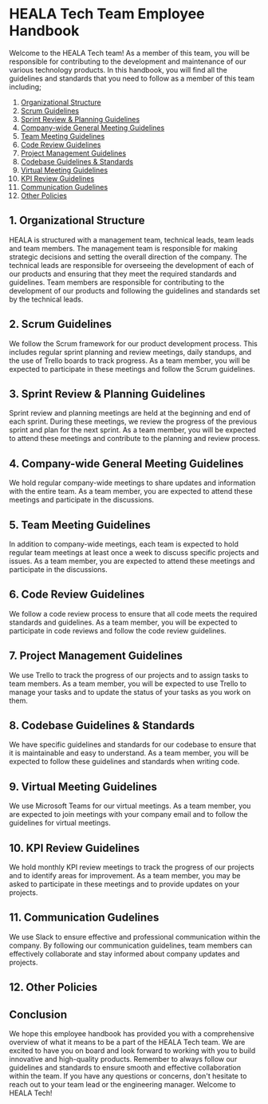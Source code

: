 # HEALA Tech Team Employee Handbook

Welcome to the HEALA Tech team! As a member of this team, you will be responsible for contributing to the development and maintenance of our various technology products. In this handbook, you will find all the guidelines and standards that you need to follow as a member of this team including; 

<ol>
    <li><a href="#1-organizational-structure">Organizational Structure</a></li>
    <li><a href="#2-scrum-guidelines">Scrum Guidelines</a></li>
    <li><a href="#3-sprint-review--planning-guidelines">Sprint Review & Planning Guidelines</a></li>
    <li><a href="#4-company-wide-general-meeting-guidelines">Company-wide General Meeting Guidelines</a></li>
    <li><a href="#5-team-meeting-guidelines">Team Meeting Guidelines</a></li>
    <li><a href="#6-code-review-guidelines">Code Review Guidelines</a></li>
    <li><a href="#7-project-management-guidelines">Project Management Guidelines</a></li>
    <li><a href="#8-codebase-guidelines--standards">Codebase Guidelines & Standards</a></li>
    <li><a href="#9-virtual-meeting-guidelines">Virtual Meeting Guidelines</a></li>
    <li><a href="#10-kpi-review-guidelines">KPI Review Guidelines</a></li>
    <li><a href="#11-communication-gudelines">Communication Gudelines</a></li>
    <li><a href="#12-other-policies">Other Policies</a></li>
</ol>


## 1. Organizational Structure

HEALA is structured with a management team, technical leads, team leads and team members. The management team is responsible for making strategic decisions and setting the overall direction of the company. The technical leads are responsible for overseeing the development of each of our products and ensuring that they meet the required standards and guidelines. Team members are responsible for contributing to the development of our products and following the guidelines and standards set by the technical leads.


## 2. Scrum Guidelines

We follow the Scrum framework for our product development process. This includes regular sprint planning and review meetings, daily standups, and the use of Trello boards to track progress. As a team member, you will be expected to participate in these meetings and follow the Scrum guidelines.

## 3. Sprint Review & Planning Guidelines

Sprint review and planning meetings are held at the beginning and end of each sprint. During these meetings, we review the progress of the previous sprint and plan for the next sprint. As a team member, you will be expected to attend these meetings and contribute to the planning and review process.

## 4. Company-wide General Meeting Guidelines

We hold regular company-wide meetings to share updates and information with the entire team. As a team member, you are expected to attend these meetings and participate in the discussions.

## 5. Team Meeting Guidelines

In addition to company-wide meetings, each team is expected to hold regular team meetings at least once a week to discuss specific projects and issues. As a team member, you are expected to attend these meetings and participate in the discussions.

## 6. Code Review Guidelines

We follow a code review process to ensure that all code meets the required standards and guidelines. As a team member, you will be expected to participate in code reviews and follow the code review guidelines.

## 7. Project Management Guidelines

We use Trello to track the progress of our projects and to assign tasks to team members. As a team member, you will be expected to use Trello to manage your tasks and to update the status of your tasks as you work on them.

## 8. Codebase Guidelines & Standards

We have specific guidelines and standards for our codebase to ensure that it is maintainable and easy to understand. As a team member, you will be expected to follow these guidelines and standards when writing code.

## 9. Virtual Meeting Guidelines

We use Microsoft Teams for our virtual meetings. As a team member, you are expected to join meetings with your company email and to follow the guidelines for virtual meetings.

## 10. KPI Review Guidelines

We hold monthly KPI review meetings to track the progress of our projects and to identify areas for improvement. As a team member, you may be asked to participate in these meetings and to provide updates on your projects.

## 11. Communication Gudelines

We use Slack to ensure effective and professional communication within the company. By following our communication guidelines, team members can effectively collaborate and stay informed about company updates and projects.

## 12. Other Policies

## Conclusion

We hope this employee handbook has provided you with a comprehensive overview of what it means to be a part of the HEALA Tech team. We are excited to have you on board and look forward to working with you to build innovative and high-quality products. Remember to always follow our guidelines and standards to ensure smooth and effective collaboration within the team. If you have any questions or concerns, don't hesitate to reach out to your team lead or the engineering manager. Welcome to HEALA Tech!
